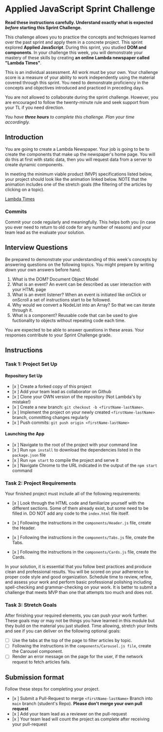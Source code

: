 # Applied JavaScript Sprint Challenge

**Read these instructions carefully. Understand exactly what is expected _before_ starting this Sprint Challenge.**

This challenge allows you to practice the concepts and techniques learned over the past sprint and apply them in a concrete project. This sprint explored **Applied JavaScript**. During this sprint, you studied **DOM and components**. In your challenge this week, you will demonstrate your mastery of these skills by creating **an online Lambda newspaper called "Lambda Times"**.

This is an individual assessment. All work must be your own. Your challenge score is a measure of your ability to work independently using the material covered through this sprint. You need to demonstrate proficiency in the concepts and objectives introduced and practiced in preceding days.

You are not allowed to collaborate during the sprint challenge. However, you are encouraged to follow the twenty-minute rule and seek support from your TL if you need direction.

_You have **three hours** to complete this challenge. Plan your time accordingly._

## Introduction

You are going to create a Lambda Newspaper. Your job is going to be to create the components that make up the newspaper's home page. You will do this at first with static data, then you will request data from a server to create dynamic components.

In meeting the minimum viable product (MVP) specifications listed below, your project should look like the animation linked below. NOTE that the animation includes one of the stretch goals (the filtering of the articles by clicking on a topic).

[Lambda Times](https://tk-assets.lambdaschool.com/83869a99-62dc-4896-be79-f5ad1885631b_Sprint-Challenge.gif)

### Commits

Commit your code regularly and meaningfully. This helps both you (in case you ever need to return to old code for any number of reasons) and your team lead as the evaluate your solution.

## Interview Questions

Be prepared to demonstrate your understanding of this week's concepts by answering questions on the following topics. You might prepare by writing down your own answers before hand.

1. What is the DOM?
Document Object Model
2. What is an event?
An event can be described as user interaction with your HTML page
3. What is an event listener?
When an event is initiated like onClick or onScroll a set of instructions start to be followed.
4. Why would we convert a NodeList into an Array?
So that we can iterate through it.
5. What is a component?
Reusable code that can be used to give fuctionality to objects without repeating code each time.

You are expected to be able to answer questions in these areas. Your responses contribute to your Sprint Challenge grade.

## Instructions

### Task 1: Project Set Up

#### Repository Set Up

- [x ] Create a forked copy of this project
- [x ] Add your team lead as collaborator on Github
- [x ] Clone your OWN version of the repository (Not Lambda's by mistake!)
- [x ] Create a new branch: `git checkout -b <firstName-lastName>`.
- [x ] Implement the project on your newly created `<firstName-lastName>` branch, committing changes regularly
- [x ] Push commits: `git push origin <firstName-lastName>`

#### Launching the App

- [x ] Navigate to the root of the project with your command line
- [x ] Run `npm install` to download the dependencies listed in the `package.json` file
- [x ] Run `npm start` to compile the project and serve it
- [x ] Navigate Chrome to the URL indicated in the output of the `npm start` command

### Task 2: Project Requirements

Your finished project must include all of the following requirements:

- [x ] Look through the HTML code and familiarize yourself with the different sections. Some of them already exist, but some need to be filled in. DO NOT add any code to the `index.html` file itself.

- [x ] Following the instructions in the `components/Header.js` file, create the Header.

- [x ] Following the instructions in the `components/Tabs.js` file, create the Tabs.

- [x ] Following the instructions in the `components/Cards.js` file, create the Cards.

In your solution, it is essential that you follow best practices and produce clean and professional results. You will be scored on your adherence to proper code style and good organization. Schedule time to review, refine, and assess your work and perform basic professional polishing including spell-checking and grammar-checking on your work. It is better to submit a challenge that meets MVP than one that attempts too much and does not.

### Task 3: Stretch Goals

After finishing your required elements, you can push your work further. These goals may or may not be things you have learned in this module but they build on the material you just studied. Time allowing, stretch your limits and see if you can deliver on the following optional goals:

- [ ] Use the tabs at the top of the page to filter articles by topic.
- [ ] Following the instructions in the `components/Carousel.js file`, create the Carousel component.
- [ ] Render an error message on the page for the user, if the network request to fetch articles fails.

## Submission format

Follow these steps for completing your project.

- [x ] Submit a Pull-Request to merge `<firstName-lastName>` Branch into `main` branch (student's  Repo). **Please don't merge your own pull request**
- [x ] Add your team lead as a reviewer on the pull-request
- [x ] Your team lead will count the project as complete after receiving your pull-request
